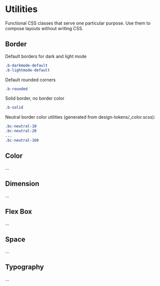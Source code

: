 # Utilities

Functional CSS classes that serve one particular purpose. Use them to compose layouts without writing CSS.

## Border

Default borders for dark and light mode

```css
.b-darkmode-default
.b-lightmode-default
```

Default rounded corners

```css
.b-rounded
```

Solid border, no border color

```css
.b-solid
```

Neutral border color utilities (generated from design-tokens/\_color.scss):

```css
.bc-neutral-10
.bc-neutral-20
...
.bc-neutral-160
```

## Color

...

## Dimension

...

## Flex Box

...

## Space

...

## Typography

...
